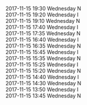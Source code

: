 2017-11-15 19:30 Wednesday  N  
2017-11-15 19:20 Wednesday  I  
2017-11-15 19:10 Wednesday  N  
2017-11-15 17:40 Wednesday  I  
2017-11-15 17:35 Wednesday  N  
2017-11-15 16:40 Wednesday  I  
2017-11-15 16:35 Wednesday  N  
2017-11-15 15:45 Wednesday  I  
2017-11-15 15:35 Wednesday  N  
2017-11-15 15:25 Wednesday  I  
2017-11-15 15:20 Wednesday  N  
2017-11-15 14:40 Wednesday  I  
2017-11-15 14:30 Wednesday  N  
2017-11-15 13:50 Wednesday  I  
2017-11-15 13:45 Wednesday  N  
